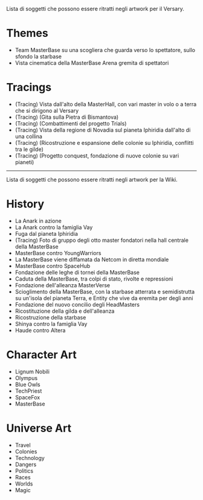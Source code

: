 
Lista di soggetti che possono essere ritratti negli artwork per il Versary.

# Themes

- Team MasterBase su una scogliera che guarda verso lo spettatore, sullo sfondo la starbase
- Vista cinematica della MasterBase Arena gremita di spettatori

# Tracings

- (Tracing) Vista dall'alto della MasterHall, con vari master in volo o a terra che si dirigono al Versary
- (Tracing) (Gita sulla Pietra di Bismantova)
- (Tracing) (Combattimenti del progetto Trials)
- (Tracing) Vista della regione di Novadia sul pianeta Iphiridia dall'alto di una collina
- (Tracing) (Ricostruzione e espansione delle colonie su Iphiridia, conflitti tra le gilde)
- (Tracing) (Progetto conquest, fondazione di nuove colonie su vari pianeti)

---

Lista di soggetti che possono essere ritratti negli artwork per la Wiki.

# History

- La Anark in azione
- La Anark contro la famiglia Vay
- Fuga dal pianeta Iphiridia
- (Tracing) Foto di gruppo degli otto master fondatori nella hall centrale della MasterBase
- MasterBase contro YoungWarriors
- La MasterBase viene diffamata da Netcom in diretta mondiale
- MasterBase contro SpaceHub
- Fondazione delle leghe di tornei della MasterBase
- Caduta della MasterBase, tra colpi di stato, rivolte e repressioni
- Fondazione dell'alleanza MasterVerse
- Scioglimento della MasterBase, con la starbase atterrata e semidistrutta su un'isola del pianeta Terra, e Entity che vive da eremita per degli anni
- Fondazione del nuovo concilio degli HeadMasters
- Ricostituzione della gilda e dell'alleanza
- Ricostruzione della starbase
- Shinya contro la famiglia Vay
- Haude contro Altera

# Character Art

- Lignum Nobili
- Olympus
- Blue Owls
- TechPriest
- SpaceFox
- MasterBase

# Universe Art

- Travel
- Colonies
- Technology
- Dangers
- Politics
- Races
- Worlds
- Magic